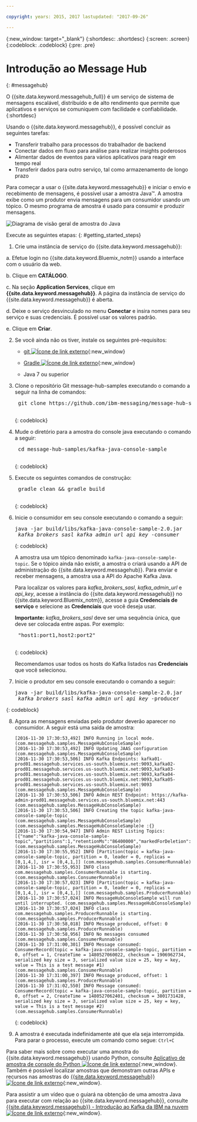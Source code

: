 ```yaml
---

copyright: years: 2015, 2017 lastupdated: "2017-09-26"

---
```


{:new_window: target="_blank"}
{:shortdesc: .shortdesc}
{:screen: .screen}
{:codeblock: .codeblock}
{:pre: .pre}

# Introdução ao Message Hub
{: #messagehub}

O {{site.data.keyword.messagehub_full}} é um serviço de sistema de mensagens escalável,
distribuído e de alto rendimento que permite que aplicativos e serviços se comuniquem com facilidade e
confiabilidade.
{:shortdesc}

Usando o {{site.data.keyword.messagehub}}, é possível concluir as seguintes tarefas:

* Transferir trabalho para processos do trabalhador de backend
* Conectar dados em fluxo para análise para realizar insights poderosos
* Alimentar dados de eventos para vários aplicativos para reagir em tempo real
* Transferir dados para outro serviço, tal como armazenamento de longo prazo

Para começar a usar o {{site.data.keyword.messagehub}} e iniciar o envio e recebimento
de mensagens, é possível usar a amostra Java™. A amostra exibe como um produtor envia mensagens para um consumidor usando um tópico. O
mesmo programa de amostra é usado para consumir e produzir mensagens.

![Diagrama de visão geral de amostra do Java](getting_started_sample.gif "Diagrama de visão geral da amostra do Java exibindo ofluxo de mensagens.")



Execute as seguintes etapas:
{: #getting_started_steps}
 
1. Crie uma instância de serviço do {{site.data.keyword.messagehub}}:

  a. Efetue login no {{site.data.keyword.Bluemix_notm}} usando a interface com o usuário da web. 
  
  b. Clique em **CATÁLOGO**.
  
  c. Na seção **Application Services**, clique em
**{{site.data.keyword.messagehub}}**. A página da instância de serviço
do {{site.data.keyword.messagehub}} é aberta.
  
  d. Deixe o serviço desvinculado no menu **Conectar** e insira nomes
para seu serviço e suas credenciais. É possível usar os valores padrão.
  
  e. Clique em **Criar**.

2. Se você ainda não os tiver, instale os seguintes pré-requisitos:

    * [git
![Ícone de link externo](../../icons/launch-glyph.svg "Ícone de link externo")](https://git-scm.com/){:new_window}
	* [Gradle ![Ícone de link externo](../../icons/launch-glyph.svg "Ícone delink externo")](https://gradle.org/){:new_window}

    * Java 7 ou superior
 
3. Clone o repositório Git message-hub-samples executando o comando a seguir na linha de
comandos:

    <pre class="pre">
    git clone https://github.com/ibm-messaging/message-hub-samples.git
    </pre>
	{: codeblock}

4. Mude o diretório para a amostra do console java executando o comando a seguir:

    <pre class="pre">
    cd message-hub-samples/kafka-java-console-sample
    </pre>
	{: codeblock}

5. Execute os seguintes comandos de construção:

    <pre class="pre">
    gradle clean && gradle build
    </pre>
	{: codeblock}

6. Inicie o consumidor em seu console executando o comando a seguir:

    <pre class="pre">java -jar build/libs/kafka-java-console-sample-2.0.jar 
	<var class="keyword varname">kafka_brokers_sasl</var> <var class="keyword varname">kafka_admin_url</var> <var class="keyword varname">api_key</var> -consumer</pre>
    {: codeblock}
    
    A amostra usa um tópico denominado `kafka-java-console-sample-topic`. Se o tópico
ainda não existir, a amostra o criará usando a API de administração do {{site.data.keyword.messagehub}}. Para enviar e receber mensagens, a amostra usa a API do Apache Kafka Java.

    Para localizar os valores para *kafka_brokers_sasl*, *kafka_admin_url*
e *api_key*, acesse a instância do {{site.data.keyword.messagehub}} no
{{site.data.keyword.Bluemix_notm}}, acesse a guia **Credenciais de serviço** e
selecione as **Credenciais** que você deseja usar.
    
	**Importante:** *kafka_brokers_sasl* deve ser uma sequência única, que
deve ser colocada entre aspas. Por exemplo:

    <pre class="pre">
    "host1:port1,host2:port2"
    </pre>
	{: codeblock}

    Recomendamos usar todos os hosts do Kafka listados nas **Credenciais** que você
selecionou.

7. Inicie o produtor em seu console executando o comando a seguir:
   
    <pre class="pre">java -jar build/libs/kafka-java-console-sample-2.0.jar 
	<var class="keyword varname">kafka_brokers_sasl</var> <var class="keyword varname">kafka_admin_url</var> <var class="keyword varname">api_key</var> -producer</pre>
 {: codeblock}
  
8. Agora as mensagens enviadas pelo produtor deverão aparecer no consumidor. A seguir está uma saída de
amostra:

    ```
    [2016-11-30 17:30:53,492] INFO Running in local mode. (com.messagehub.samples.MessageHubConsoleSample)
    [2016-11-30 17:30:53,492] INFO Updating JAAS configuration (com.messagehub.samples.MessageHubConsoleSample)
    [2016-11-30 17:30:53,506] INFO Kafka Endpoints: kafka01-prod01.messagehub.services.us-south.bluemix.net:9093,kafka02-prod01.messagehub.services.us-south.bluemix.net:9093,kafka03-prod01.messagehub.services.us-south.bluemix.net:9093,kafka04-prod01.messagehub.services.us-south.bluemix.net:9093,kafka05-prod01.messagehub.services.us-south.bluemix.net:9093 (com.messagehub.samples.MessageHubConsoleSample)
    [2016-11-30 17:30:53,506] INFO Admin REST Endpoint: https://kafka-admin-prod01.messagehub.services.us-south.bluemix.net:443 (com.messagehub.samples.MessageHubConsoleSample)
    [2016-11-30 17:30:53,506] INFO Creating the topic kafka-java-console-sample-topic (com.messagehub.samples.MessageHubConsoleSample)
    (com.messagehub.samples.MessageHubConsoleSample)e :{}
    [2016-11-30 17:30:54,947] INFO Admin REST Listing Topics: [{"name":"kafka-java-console-sample-topic","partitions":1,"retentionMs":"86400000","markedForDeletion":false}] (com.messagehub.samples.MessageHubConsoleSample)
    [2016-11-30 17:30:55,952] INFO [Partition(topic = kafka-java-console-sample-topic, partition = 0, leader = 0, replicas = [0,1,4,], isr = [0,4,1,]] (com.messagehub.samples.ConsumerRunnable)
    [2016-11-30 17:30:55,953] INFO class com.messagehub.samples.ConsumerRunnable is starting. (com.messagehub.samples.ConsumerRunnable)
    [2016-11-30 17:30:57,023] INFO [Partition(topic = kafka-java-console-sample-topic, partition = 0, leader = 0, replicas = [0,1,4,], isr = [0,4,1,]] (com.messagehub.samples.ProducerRunnable)
    [2016-11-30 17:30:57,024] INFO MessageHubConsoleSample will run until interrupted. (com.messagehub.samples.MessageHubConsoleSample)
    [2016-11-30 17:30:57,024] INFO class com.messagehub.samples.ProducerRunnable is starting. (com.messagehub.samples.ProducerRunnable)
    [2016-11-30 17:30:58,018] INFO Message produced, offset: 0 (com.messagehub.samples.ProducerRunnable)
    [2016-11-30 17:30:58,956] INFO No messages consumed (com.messagehub.samples.ConsumerRunnable)
    [2016-11-30 17:31:00,301] INFO Message consumed: ConsumerRecord(topic = kafka-java-console-sample-topic, partition = 0, offset = 1, CreateTime = 1480527060022, checksum = 1906962734, serialized key size = 3, serialized value size = 25, key = key, value = This is a test message #1) (com.messagehub.samples.ConsumerRunnable)
    [2016-11-30 17:31:00,397] INFO Message produced, offset: 1 (com.messagehub.samples.ProducerRunnable)
    [2016-11-30 17:31:02,550] INFO Message consumed: ConsumerRecord(topic = kafka-java-console-sample-topic, partition = 0, offset = 2, CreateTime = 1480527062401, checksum = 3801731428, serialized key size = 3, serialized value size = 25, key = key, value = This is a test message #2) (com.messagehub.samples.ConsumerRunnable)
    ```
	{: codeblock}
	
9. A amostra é executada indefinidamente até que ela seja interrompida. Para parar o processo, execute
um comando como segue: <code>Ctrl+C</code>


Para saber mais sobre como executar uma amostra do {{site.data.keyword.messagehub}} usando Python, consulte [Aplicativo de amostra de console do Python ![Ícone de link externo](../../icons/launch-glyph.svg "Ícone de link externo")](https://developer.ibm.com/messaging/2017/02/09/new-message-hub-sample-python-console-application/){:new_window}. Também é possível localizar amostras
que demonstram outras APIs e recursos nas amostras do [{{site.data.keyword.messagehub}} ![Ícone de link externo](../../icons/launch-glyph.svg "Ícone de link externo")](https://github.com/ibm-messaging/message-hub-samples){:new_window}.

Para assistir a um vídeo que o
guiará na obtenção de uma amostra Java para executar com relação ao {{site.data.keyword.messagehub}}, consulte [{{site.data.keyword.messagehub}} - Introdução ao Kafka da IBM na nuvem ![Ícone de link externo](../../icons/launch-glyph.svg "Ícone de link externo")](https://www.youtube.com/watch?v=tt-bLtFzC_4){:new_window}.

